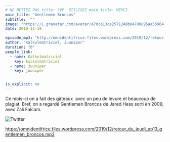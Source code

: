```yaml
---
# NE METTEZ PAS title: SVP. UTILISEZ main_title: MERCI.
main_title: "Gentlemen Broncos"
subtitle:  ""
image: "https://1.gravatar.com/avatar/a70ce13ce2571248b04780895aa55964?s=96&d=identicon&r=G"
date: 2019-12-19

episode_mp3: "http://omnidentifrice.files.wordpress.com/2019/12/retour_du_jeudi_ep13_gentlemen_broncos.mp3"
author: "Kalkulmatriciel, Juuniper"
duration: "0"
people_link: 
  - name: Kalkulmatriciel
    key: kalkulmatriciel
  - name: Juuniper
    key: juuniper


is_explicit: no
---
```


<PodcastHeader/>

<!-- ECRIRE LA DESCRIPTION DE L'EPISODE SOUS CETTE LIGNE -->
<p>Ce mois-ci on a fait des gâteaux&nbsp; avec un peu de levure et beaucoup de plagiat. Bref, on a regardé Gentlemen Broncos de Jared Hess sorti en 2009, avec Zali Falcam.</p>
<p><img src="https://retourdujeudi.files.wordpress.com/2019/12/twitter.jpg" alt="Twitter"></p>
<p><a href="https://omnidentifrice.files.wordpress.com/2019/12/retour_du_jeudi_ep13_gentlemen_broncos.mp3" rel="nofollow">https://omnidentifrice.files.wordpress.com/2019/12/retour_du_jeudi_ep13_gentlemen_broncos.mp3</a></p>



